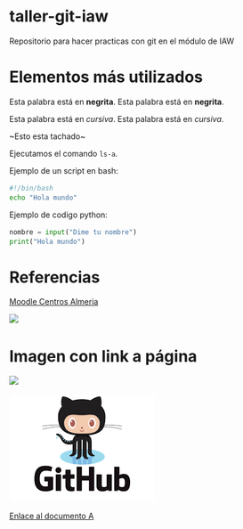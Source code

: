 # taller-git-iaw
Repositorio para hacer practicas con git en el módulo de IAW

# Elementos más utilizados

Esta palabra está en **negrita**.
Esta palabra está en __negrita__.

Esta palabra está en *cursiva*.
Esta palabra está en _cursiva_.

~Esto esta tachado~

Ejecutamos el comando `ls-a`.

Ejemplo de un script en bash:

```bash
#!/bin/bash
echo "Hola mundo"
```

Ejemplo de codigo python:
```python
nombre = input("Dime tu nombre")
print("Hola mundo")
```

# Referencias

[Moodle Centros Almeria](https://educacionadistancia.juntadeandalucia.es/centros/almeria/my/)

![](https://www.andaluciaexclusiva.com/wp-content/uploads/2020/06/plaza-de-la-constitucion-almeria.jpg)

# Imagen con link a página

[![](https://www.andaluciaexclusiva.com/wp-content/uploads/2020/06/plaza-de-la-constitucion-almeria.jpg)
](https://educacionadistancia.juntadeandalucia.es/centros/almeria/my/)


![](images/descarga.png)

[Enlace al documento A](images/descarga.png)